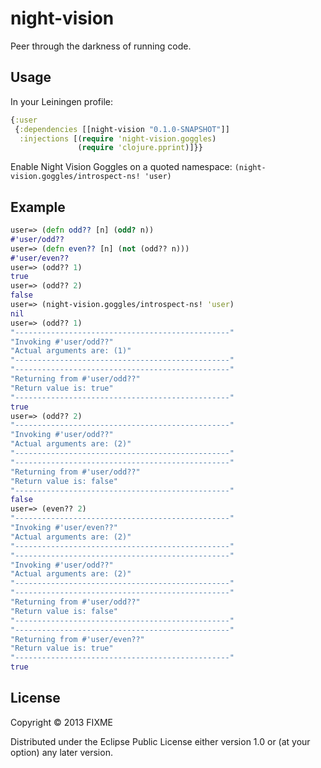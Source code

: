 # night-vision

Peer through the darkness of running code.

## Usage

In your Leiningen profile:

```clojure
{:user
 {:dependencies [[night-vision "0.1.0-SNAPSHOT"]]
  :injections [(require 'night-vision.goggles)
               (require 'clojure.pprint)]}}
```

Enable Night Vision Goggles on a quoted namespace:
`(night-vision.goggles/introspect-ns! 'user)`

## Example

```clojure
user=> (defn odd?? [n] (odd? n))
#'user/odd??
user=> (defn even?? [n] (not (odd?? n)))
#'user/even??
user=> (odd?? 1)
true
user=> (odd?? 2)
false
user=> (night-vision.goggles/introspect-ns! 'user)
nil
user=> (odd?? 1)
"------------------------------------------------"
"Invoking #'user/odd??"
"Actual arguments are: (1)"
"------------------------------------------------"
"------------------------------------------------"
"Returning from #'user/odd??"
"Return value is: true"
"------------------------------------------------"
true
user=> (odd?? 2)
"------------------------------------------------"
"Invoking #'user/odd??"
"Actual arguments are: (2)"
"------------------------------------------------"
"------------------------------------------------"
"Returning from #'user/odd??"
"Return value is: false"
"------------------------------------------------"
false
user=> (even?? 2)
"------------------------------------------------"
"Invoking #'user/even??"
"Actual arguments are: (2)"
"------------------------------------------------"
"------------------------------------------------"
"Invoking #'user/odd??"
"Actual arguments are: (2)"
"------------------------------------------------"
"------------------------------------------------"
"Returning from #'user/odd??"
"Return value is: false"
"------------------------------------------------"
"------------------------------------------------"
"Returning from #'user/even??"
"Return value is: true"
"------------------------------------------------"
true
```

## License

Copyright © 2013 FIXME

Distributed under the Eclipse Public License either version 1.0 or (at
your option) any later version.
